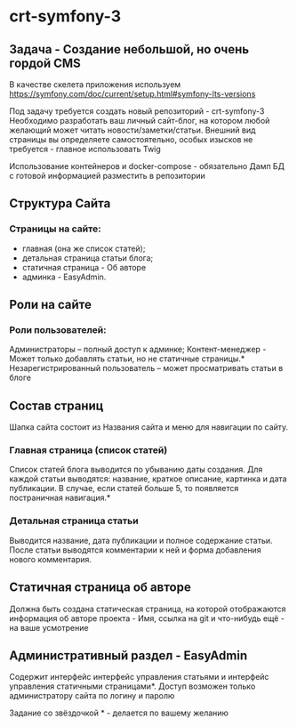 # crt-symfony-3
## Задача - Создание небольшой, но очень гордой CMS
 В качестве скелета приложения используем https://symfony.com/doc/current/setup.html#symfony-lts-versions

 Под задачу требуется создать новый репозиторий - crt-symfony-3
 Необходимо разработать ваш личный сайт-блог, на котором любой желающий может читать новости/заметки/статьи. Внешний вид страницы вы определяете самостоятельно, особых изысков не требуется - главное использовать Twig

 Использование контейнеров и docker-compose - обязательно
 Дамп БД с готовой информацией разместить в репозитории

## Структура Сайта
### Страницы на сайте:
 * главная (она же список статей);
 * детальная страница статьи блога;
 * статичная страница - Об авторе
 * админка - EasyAdmin.

## Роли на сайте
### Роли пользователей:
 Администраторы – полный доступ к админке;
 Контент-менеджер - Может только добавлять статьи, но не статичные страницы.*
 Незарегистрированный пользователь – может просматривать статьи в блоге

## Состав страниц
 Шапка сайта состоит из Названия сайта и меню для навигации по сайту.
### Главная страница (список статей)
Список статей блога выводится по убыванию даты создания. Для каждой статьи выводятся: название, краткое описание, картинка и дата публикации. В случае, если статей больше 5, то появляется постраничная навигация.*

### Детальная страница статьи
Выводится название, дата публикации и полное содержание статьи. После статьи выводятся комментарии к ней и форма добавления нового комментария.

## Статичная страница об авторе
 Должна быть создана статическая страница, на которой отображаются информация об авторе проекта - Имя, ссылка на git и что-нибудь ещё - на ваше усмотрение

## Административный раздел - EasyAdmin
 Содержит интерфейс интерфейс управления статьями и интерфейс управления статичными страницами*. Доступ возможен только администратору сайта по логину и паролю

 Задание со звёздочкой * - делается по вашему желанию
